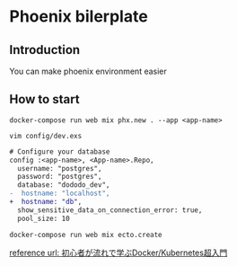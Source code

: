 # Phoenix bilerplate

## Introduction
You can make phoenix environment easier

## How to start
```
docker-compose run web mix phx.new . --app <app-name>
```
```
vim config/dev.exs
```
```diff
# Configure your database
config :<app-name>, <App-name>.Repo,
  username: "postgres",
  password: "postgres",
  database: "dododo_dev",
-  hostname: "localhost",
+  hostname: "db",
  show_sensitive_data_on_connection_error: true,
  pool_size: 10
```
```
docker-compose run web mix ecto.create
```

[reference url: 初心者が流れで学ぶDocker/Kubernetes超入門](https://sanposhiho.com/posts/2020-03-08-qiita-fc8082f3d303c04cca2e/)

